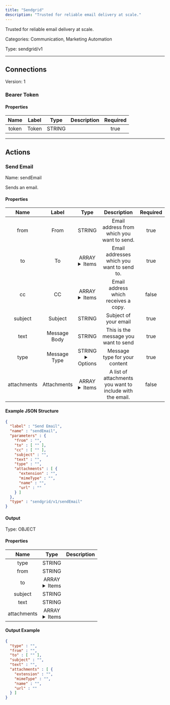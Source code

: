 ```yaml
---
title: "Sendgrid"
description: "Trusted for reliable email delivery at scale."
---
```


Trusted for reliable email delivery at scale.


Categories: Communication, Marketing Automation


Type: sendgrid/v1

<hr />



## Connections

Version: 1


### Bearer Token

#### Properties

|      Name       |      Label     |     Type     |     Description     | Required |
|:---------------:|:--------------:|:------------:|:-------------------:|:--------:|
| token | Token | STRING |  | true |





<hr />



## Actions


### Send Email
Name: sendEmail

Sends an email.

#### Properties

|      Name       |      Label     |     Type     |     Description     | Required |
|:---------------:|:--------------:|:------------:|:-------------------:|:--------:|
| from | From | STRING | Email address from which you want to send. | true |
| to | To | ARRAY <details> <summary> Items </summary> [STRING] </details> | Email addresses which you want to send to. | true |
| cc | CC | ARRAY <details> <summary> Items </summary> [STRING] </details> | Email address which receives a copy. | false |
| subject | Subject | STRING | Subject of your email | true |
| text | Message Body | STRING | This is the message you want to send | true |
| type | Message Type | STRING <details> <summary> Options </summary> text/plain, text/html </details> | Message type for your content | true |
| attachments | Attachments | ARRAY <details> <summary> Items </summary> [FILE_ENTRY] </details> | A list of attachments you want to include with the email. | false |

#### Example JSON Structure
```json
{
  "label" : "Send Email",
  "name" : "sendEmail",
  "parameters" : {
    "from" : "",
    "to" : [ "" ],
    "cc" : [ "" ],
    "subject" : "",
    "text" : "",
    "type" : "",
    "attachments" : [ {
      "extension" : "",
      "mimeType" : "",
      "name" : "",
      "url" : ""
    } ]
  },
  "type" : "sendgrid/v1/sendEmail"
}
```

#### Output



Type: OBJECT


#### Properties

|     Name     |     Type     |     Description     |
|:------------:|:------------:|:-------------------:|
| type | STRING |  |
| from | STRING |  |
| to | ARRAY <details> <summary> Items </summary> [STRING] </details> |  |
| subject | STRING |  |
| text | STRING |  |
| attachments | ARRAY <details> <summary> Items </summary> [FILE_ENTRY] </details> |  |




#### Output Example
```json
{
  "type" : "",
  "from" : "",
  "to" : [ "" ],
  "subject" : "",
  "text" : "",
  "attachments" : [ {
    "extension" : "",
    "mimeType" : "",
    "name" : "",
    "url" : ""
  } ]
}
```




